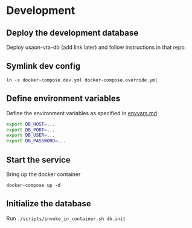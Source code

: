 # Development

## Deploy the development database

Deploy usaon-vta-db (add link later) and follow instructions in that repo. 

## Symlink dev config

```ln -s docker-compose.dev.yml docker-compose.override.yml```


## Define environment variables

Define the environment variables as specified in [envvars.md](./envvars.md)  

```bash
export DB_HOST=...
export DB_PORT=...
export DB_USER=...
export DB_PASSWORD=...
```

## Start the service

Bring up the docker container 

```docker-compose up -d```


## Initialize the database

Run `./scripts/invoke_in_container.sh db.init`
